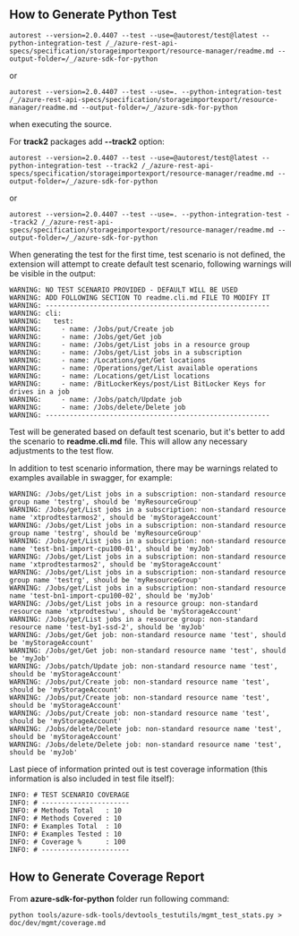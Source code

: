 ## How to Generate Python Test

    autorest --version=2.0.4407 --test --use=@autorest/test@latest --python-integration-test /_/azure-rest-api-specs/specification/storageimportexport/resource-manager/readme.md --output-folder=/_/azure-sdk-for-python

or

    autorest --version=2.0.4407 --test --use=. --python-integration-test /_/azure-rest-api-specs/specification/storageimportexport/resource-manager/readme.md --output-folder=/_/azure-sdk-for-python

when executing the source.

For **track2** packages add **--track2** option:

    autorest --version=2.0.4407 --test --use=@autorest/test@latest --python-integration-test --track2 /_/azure-rest-api-specs/specification/storageimportexport/resource-manager/readme.md --output-folder=/_/azure-sdk-for-python

or

    autorest --version=2.0.4407 --test --use=. --python-integration-test --track2 /_/azure-rest-api-specs/specification/storageimportexport/resource-manager/readme.md --output-folder=/_/azure-sdk-for-python

When generating the test for the first time, test scenario is not defined, the extension will attempt to create default test scenario, following warnings will be visible in the output:

    WARNING: NO TEST SCENARIO PROVIDED - DEFAULT WILL BE USED
    WARNING: ADD FOLLOWING SECTION TO readme.cli.md FILE TO MODIFY IT
    WARNING: --------------------------------------------------------
    WARNING: cli:
    WARNING:   test:
    WARNING:     - name: /Jobs/put/Create job
    WARNING:     - name: /Jobs/get/Get job
    WARNING:     - name: /Jobs/get/List jobs in a resource group
    WARNING:     - name: /Jobs/get/List jobs in a subscription
    WARNING:     - name: /Locations/get/Get locations
    WARNING:     - name: /Operations/get/List available operations
    WARNING:     - name: /Locations/get/List locations
    WARNING:     - name: /BitLockerKeys/post/List BitLocker Keys for drives in a job
    WARNING:     - name: /Jobs/patch/Update job
    WARNING:     - name: /Jobs/delete/Delete job
    WARNING: --------------------------------------------------------

Test will be generated based on default test scenario, but it's better to add the scenario to **readme.cli.md** file.
This will allow any necessary adjustments to the test flow. 

In addition to test scenario information, there may be warnings related to examples available in swagger, for example:

    WARNING: /Jobs/get/List jobs in a subscription: non-standard resource group name 'testrg', should be 'myResourceGroup'
    WARNING: /Jobs/get/List jobs in a subscription: non-standard resource name 'xtprodtestarmos2', should be 'myStorageAccount'
    WARNING: /Jobs/get/List jobs in a subscription: non-standard resource group name 'testrg', should be 'myResourceGroup'
    WARNING: /Jobs/get/List jobs in a subscription: non-standard resource name 'test-bn1-import-cpu100-01', should be 'myJob'
    WARNING: /Jobs/get/List jobs in a subscription: non-standard resource name 'xtprodtestarmos2', should be 'myStorageAccount'
    WARNING: /Jobs/get/List jobs in a subscription: non-standard resource group name 'testrg', should be 'myResourceGroup'
    WARNING: /Jobs/get/List jobs in a subscription: non-standard resource name 'test-bn1-import-cpu100-02', should be 'myJob'
    WARNING: /Jobs/get/List jobs in a resource group: non-standard resource name 'xtprodtestwu', should be 'myStorageAccount'
    WARNING: /Jobs/get/List jobs in a resource group: non-standard resource name 'test-by1-ssd-2', should be 'myJob'
    WARNING: /Jobs/get/Get job: non-standard resource name 'test', should be 'myStorageAccount'
    WARNING: /Jobs/get/Get job: non-standard resource name 'test', should be 'myJob'
    WARNING: /Jobs/patch/Update job: non-standard resource name 'test', should be 'myStorageAccount'
    WARNING: /Jobs/put/Create job: non-standard resource name 'test', should be 'myStorageAccount'
    WARNING: /Jobs/put/Create job: non-standard resource name 'test', should be 'myStorageAccount'
    WARNING: /Jobs/put/Create job: non-standard resource name 'test', should be 'myStorageAccount'
    WARNING: /Jobs/delete/Delete job: non-standard resource name 'test', should be 'myStorageAccount'
    WARNING: /Jobs/delete/Delete job: non-standard resource name 'test', should be 'myJob'

Last piece of information printed out is test coverage information (this information is also included in test file itself):

    INFO: # TEST SCENARIO COVERAGE
    INFO: # ----------------------
    INFO: # Methods Total   : 10
    INFO: # Methods Covered : 10
    INFO: # Examples Total  : 10
    INFO: # Examples Tested : 10
    INFO: # Coverage %      : 100
    INFO: # ----------------------

## How to Generate Coverage Report

From **azure-sdk-for-python** folder run following command:

    python tools/azure-sdk-tools/devtools_testutils/mgmt_test_stats.py > doc/dev/mgmt/coverage.md 